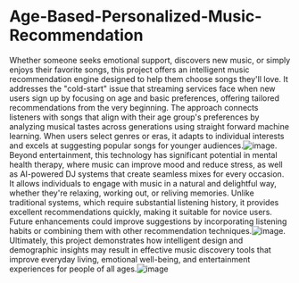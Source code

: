# Age-Based-Personalized-Music-Recommendation
Whether someone seeks emotional support, discovers new music, or simply enjoys their favorite songs, this project offers an intelligent music recommendation engine designed to help them choose songs they'll love. It addresses the "cold-start" issue that streaming services face when new users sign up by focusing on age and basic preferences, offering tailored recommendations from the very beginning. The approach connects listeners with songs that align with their age group's preferences by analyzing musical tastes across generations using straight forward machine learning. When users select genres or eras, it adapts to individual interests and excels at suggesting popular songs for younger audiences.![image](https://github.com/user-attachments/assets/e5d1c4e1-487a-45e0-9d07-46df498b06bf). Beyond entertainment, this technology has significant potential in mental health therapy, where music can improve mood and reduce stress, as well as AI-powered DJ systems that create seamless mixes for every occasion. It allows individuals to engage with music in a natural and delightful way, whether they're relaxing, working out, or reliving memories. Unlike traditional systems, which require substantial listening history, it provides excellent recommendations quickly, making it suitable for novice users. Future enhancements could improve suggestions by incorporating listening habits or combining them with other recommendation techniques.![image](https://github.com/user-attachments/assets/b8c1273e-786b-46ac-9fb9-4c2c2580c628). Ultimately, this project demonstrates how intelligent design and demographic insights may result in effective music discovery tools that improve everyday living, emotional well-being, and entertainment experiences for people of all ages.![image](https://github.com/user-attachments/assets/468aa162-c655-483b-95f9-922f98b85b7d)
